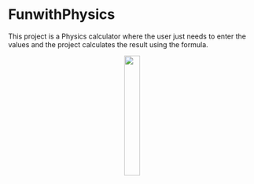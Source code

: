 # FunwithPhysics

This project is a Physics calculator where the user just needs to enter the values and the project calculates the result using the formula.

<p align="center">
  <img src="https://zephyrnet.com/wp-content/uploads/2020/07/watch-as-albert-einstein-explains-his-famous-formula-emcc2b2.jpg" width="25%">
  <img src="https://encrypted-tbn0.gstatic.com/images?q=tbn:ANd9GcQInieg7Uzh88Xx9xdD6J1gjb931P_uYBjQyw&usqp=CAU" width="25%>                                                                                                                                      

